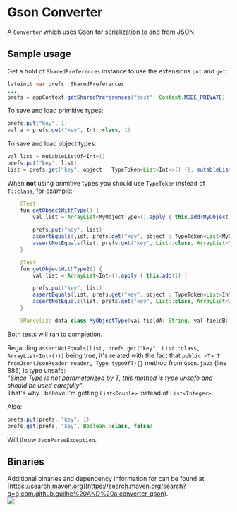 # Gson Converter
A `Converter` which uses [Gson][1] for serialization to and from JSON.

## Sample usage
Get a hold of `SharedPreferences` instance to use the extensions `put` and `get`:
```java
lateinit var prefs: SharedPreferences
...
prefs = appContext.getSharedPreferences("test", Context.MODE_PRIVATE)
```

To save and load primitive types:
```java
prefs.put("key", 1)
val a = prefs.get("key", Int::class, 1)
```

To save and load object types:
```java
val list = mutableListOf<Int>()
prefs.put("key", list)
list = prefs.get("key", object : TypeToken<List<Int>>() {}, mutableListOf()))
```

When __not__ using primitive types you should use `TypeToken` instead of `T::class`, for example:
```java
    @Test
    fun getObjectWithType() {
        val list = ArrayList<MyObjectType>().apply { this.add(MyObjectType("string", 1, true)) }
        
        prefs.put("key", list)
        assertEquals(list, prefs.get("key", object : TypeToken<List<MyObjectType>>() {}, ArrayList()))
        assertNotEquals(list, prefs.get("key", List::class, ArrayList<MyObjectType>()))
    }

    @Test
    fun getObjectWithType2() {
        val list = ArrayList<Int>().apply { this.add(1) }

        prefs.put("key", list)
        assertEquals(list, prefs.get("key", object : TypeToken<List<Int>>() {}, ArrayList()))
        assertNotEquals(list, prefs.get("key", List::class, ArrayList<Int>()))
    }

    @Parcelize data class MyObjectType(val fieldA: String, val fieldB: Int, val fieldC: Boolean) : Parcelable
```
Both tests will ran to completion.

Regarding `assertNotEquals(list, prefs.get("key", List::class, ArrayList<Int>()))` being true, it's related with the fact that `public <T> T fromJson(JsonReader reader, Type typeOfT){}` method from `Gson.java` (line 886) is type unsafe\:  
 _"Since Type is not parameterized by T, this method is type unsafe and should be used carefully"_.  
 That's why I believe I'm getting `List<Double>` instead of `List<Integer>`.

Also:
```java
prefs.put(prefs, "key", 1)
prefs.get(prefs, "key", Boolean::class, false)
```
Will throw `JsonParseException`.

## Binaries
Additional binaries and dependency information for can be found at [https://search.maven.org](https://search.maven.org/search?q=g:com.github.guilhe%20AND%20a:converter-gson).  
<a href='https://bintray.com/gdelgado/android/SharedPrefs-ktx%3Agson?source=watch' alt='Get automatic notifications about new "SharedPrefs-ktx:gson" versions'><img src='https://www.bintray.com/docs/images/bintray_badge_bw.png'></a>

 [1]: https://github.com/google/gson